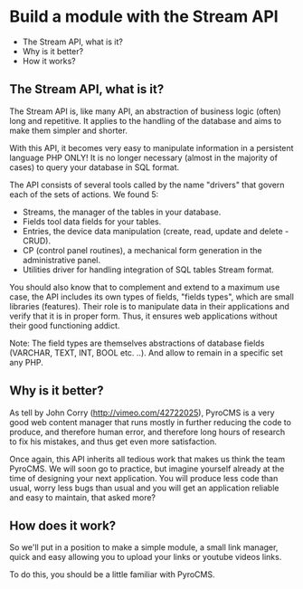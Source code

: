 # Build a module with the Stream API #

- The Stream API, what is it?
- Why is it better?
- How it works?


## The Stream API, what is it? ##

The Stream API is, like many API, an abstraction of business logic (often) long and repetitive.
It applies to the handling of the database and aims to make them simpler and shorter.

With this API, it becomes very easy to manipulate information in a persistent language PHP ONLY!
It is no longer necessary (almost in the majority of cases) to query your database in SQL format.

The API consists of several tools called by the name "drivers" that govern each of the sets of actions. We found 5:

* Streams, the manager of the tables in your database.
* Fields tool data fields for your tables.
* Entries, the device data manipulation (create, read, update and delete - CRUD).
* CP (control panel routines), a mechanical form generation in the administrative panel.
* Utilities driver for handling integration of SQL tables Stream format.

You should also know that to complement and extend to a maximum use case, the API includes its own types of fields, "fields types", which are small libraries (features). Their role is to manipulate data in their applications and verify that it is in proper form.
Thus, it ensures web applications without their good functioning addict.

Note: The field types are themselves abstractions of database fields (VARCHAR, TEXT, INT, BOOL etc. ..). And allow to remain in a specific set any PHP.


## Why is it better? ##

As tell by John Corry (http://vimeo.com/42722025), PyroCMS is a very good web content manager that runs mostly in further reducing the code to produce, and therefore human error, and therefore long hours of research to fix his mistakes, and thus get even more satisfaction.

Once again, this API inherits all tedious work that makes us think the team PyroCMS. We will soon go to practice, but imagine yourself already at the time of designing your next application. You will produce less code than usual, worry less bugs than usual and you will get an application reliable and easy to maintain, that asked more?


## How does it work? ##

So we'll put in a position to make a simple module, a small link manager, quick and easy allowing you to upload your links or youtube videos links.

To do this, you should be a little familiar with PyroCMS.

